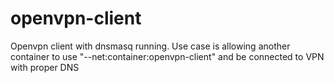 # openvpn-client

Openvpn client with dnsmasq running. Use case is allowing another container to use "--net:container:openvpn-client" and be connected to VPN with proper DNS